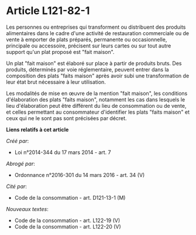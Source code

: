 # Article L121-82-1

Les personnes ou entreprises qui transforment ou distribuent des produits alimentaires dans le cadre d'une activité de
restauration commerciale ou de vente à emporter de plats préparés, permanente ou occasionnelle, principale ou accessoire,
précisent sur leurs cartes ou sur tout autre support qu'un plat proposé est "fait maison".

Un plat "fait maison" est élaboré sur place à partir de produits bruts. Des produits, déterminés par voie réglementaire,
peuvent entrer dans la composition des plats "faits maison" après avoir subi une transformation de leur état brut nécessaire
à leur utilisation.

Les modalités de mise en œuvre de la mention "fait maison", les conditions d'élaboration des plats "faits maison", notamment
les cas dans lesquels le lieu d'élaboration peut être différent du lieu de consommation ou de vente, et celles permettant au
consommateur d'identifier les plats "faits maison" et ceux qui ne le sont pas sont précisées par décret.

**Liens relatifs à cet article**

_Créé par_:

  - Loi n°2014-344 du 17 mars 2014 - art. 7

_Abrogé par_:

  - Ordonnance n°2016-301 du 14 mars 2016 - art. 34 (V)

_Cité par_:

  - Code de la consommation - art. D121-13-1 (M)

_Nouveaux textes_:

  - Code de la consommation - art. L122-19 (V)
  - Code de la consommation - art. L122-20 (V)
